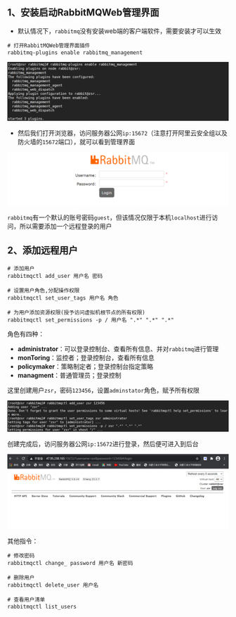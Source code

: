 ## 1、安装启动RabbitMQWeb管理界面

* 默认情况下，`rabbitmq`没有安装web端的客户端软件，需要安装才可以生效

```shell
# 打开RabbitMQWeb管理界面插件
rabbitmq-plugins enable rabbitmq_management
```

![img_10.png](img_10.png)

* 然后我们打开浏览器，访问服务器公网`ip:15672`（注意打开阿里云安全组以及防火墙的`15672`端口），就可以看到管理界面

![img_11.png](img_11.png)

`rabbitmq`有一个默认的账号密码`guest`，但该情况仅限于本机`localhost`进行访问，所以需要添加一个远程登录的用户

## 2、添加远程用户

```shell
# 添加用户
rabbitmqctl add_user 用户名 密码

# 设置用户角色,分配操作权限
rabbitmqctl set_user_tags 用户名 角色

# 为用户添加资源权限(授予访问虚拟机根节点的所有权限)
rabbitmqctl set_permissions -p / 用户名 ".*" ".*" ".*"
```

角色有四种：

* **administrator**：可以登录控制台、查看所有信息、并对`rabbitmq`进行管理
* **monToring**：监控者；登录控制台，查看所有信息
* **policymaker**：策略制定者；登录控制台指定策略
* **managment**：普通管理员；登录控制

这里创建用户`zsr`，密码`123456`，设置`adminstator`角色，赋予所有权限

![img_12.png](img_12.png)

创建完成后，访问服务器公网`ip:15672`进行登录，然后便可进入到后台

![img_13.png](img_13.png)

其他指令：

```shell
# 修改密码
rabbitmqctl change_ password 用户名 新密码

# 删除用户
rabbitmqctl delete_user 用户名

# 查看用户清单
rabbitmqctl list_users
```